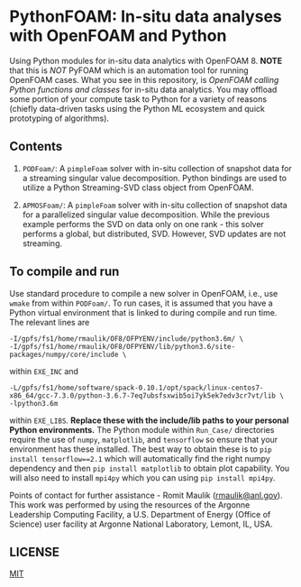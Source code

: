 # PythonFOAM: In-situ data analyses with OpenFOAM and Python

Using Python modules for in-situ data analytics with OpenFOAM 8. **NOTE** that this is _NOT_ PyFOAM which is an automation tool for running OpenFOAM cases. What you see in this repository, is _OpenFOAM calling Python functions and classes_ for in-situ data analytics. You may offload some portion of your compute task to Python for a variety of reasons (chiefly data-driven tasks using the Python ML ecosystem and quick prototyping of algorithms).

## Contents
1. `PODFoam/`: A `pimpleFoam` solver with in-situ collection of snapshot data for a streaming singular value decomposition. Python bindings are used to utilize a Python Streaming-SVD class object from OpenFOAM.

2. `APMOSFoam/`: A `pimpleFoam` solver with in-situ collection of snapshot data for a parallelized singular value decomposition. While the previous example performs the SVD on data only on one rank - this solver performs a global, but distributed, SVD. However, SVD updates are not streaming.

## To compile and run

Use standard procedure to compile a new solver in OpenFOAM, i.e., use `wmake` from within `PODFoam/`. To run cases, it is assumed that you have a Python virtual environment that is linked to during compile and run time. The relevant lines are 
```
-I/gpfs/fs1/home/rmaulik/OF8/OFPYENV/include/python3.6m/ \
-I/gpfs/fs1/home/rmaulik/OF8/OFPYENV/lib/python3.6/site-packages/numpy/core/include \
```
within `EXE_INC` and 
```
-L/gpfs/fs1/home/software/spack-0.10.1/opt/spack/linux-centos7-x86_64/gcc-7.3.0/python-3.6.7-7eq7ubsfsxwib5oi7yk5ek7edv3cr7vt/lib \
-lpython3.6m
```
within `EXE_LIBS`. **Replace these with the include/lib paths to your personal Python environments.** The Python module within `Run_Case/` directories require the use of `numpy`, `matplotlib`, and `tensorflow` so ensure that your environment has these installed. The best way to obtain these is to `pip install tensorflow==2.1` which will automatically find the right numpy dependency and then `pip install matplotlib` to obtain plot capability. You will also need to install `mpi4py` which you can using `pip install mpi4py`.

Points of contact for further assistance - Romit Maulik (rmaulik@anl.gov). This work was performed by using the resources of the Argonne Leadership Computing Facility, a U.S. Department of Energy (Office of Science) user facility at Argonne National Laboratory, Lemont, IL, USA. 

## LICENSE

[MIT](LICENSE)
